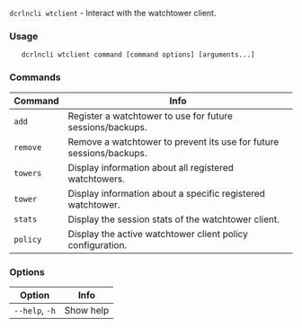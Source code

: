 `dcrlncli wtclient` - Interact with the watchtower client.

### Usage
```
   dcrlncli wtclient command [command options] [arguments...]
```

### Commands
|Command|Info|
|--|--|
|`add`|    Register a watchtower to use for future sessions/backups.|
|`remove`| Remove a watchtower to prevent its use for future sessions/backups.|
|`towers`| Display information about all registered watchtowers.|
|`tower`|  Display information about a specific registered watchtower.|
|`stats`|  Display the session stats of the watchtower client.|
|`policy`| Display the active watchtower client policy configuration.|

### Options
|Option|Info|
|--|--|
|`--help`, `-h`|  Show help|
